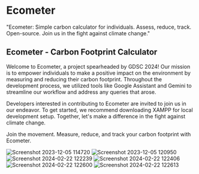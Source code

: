 # Ecometer
"Ecometer: Simple carbon calculator for individuals. Assess, reduce, track. Open-source. Join us in the fight against climate change."
## Ecometer - Carbon Footprint Calculator

Welcome to Ecometer, a project spearheaded by GDSC 2024! Our mission is to empower individuals to make a positive impact on the environment by measuring and reducing their carbon footprint. Throughout the development process, we utilized tools like Google Assistant and Gemini to streamline our workflow and address any queries that arose.

Developers interested in contributing to Ecometer are invited to join us in our endeavor. To get started, we recommend downloading XAMPP for local development setup. Together, let's make a difference in the fight against climate change.

Join the movement. Measure, reduce, and track your carbon footprint with Ecometer.


![Screenshot 2023-12-05 114720](https://github.com/abijitharun45/Ecometer/assets/132763981/fe063b9c-f91d-4250-becd-065b3d12e254)
![Screenshot 2023-12-05 120950](https://github.com/abijitharun45/Ecometer/assets/132763981/4fdcad09-79ae-46cf-8b3a-603e94967aa3)
![Screenshot 2024-02-22 122239](https://github.com/abijitharun45/Ecometer/assets/132763981/9b57f3ed-de15-4744-8a94-f293c620d9a9)
![Screenshot 2024-02-22 122406](https://github.com/abijitharun45/Ecometer/assets/132763981/8b3c40ec-bd51-4f22-b647-e373fda75105)
![Screenshot 2024-02-22 122600](https://github.com/abijitharun45/Ecometer/assets/132763981/e1612b0a-c2cc-4b3f-afb9-80c97a5ed1a3)
![Screenshot 2024-02-22 122613](https://github.com/abijitharun45/Ecometer/assets/132763981/d5f5114c-17ef-48a7-b68a-a6233034b6d4)
